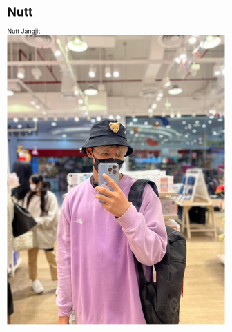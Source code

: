 # Nutt
<html>
  
   <body>
    <div style="font-size:40;"> Nutt Jangjit </div>
    <img src="me.jpg" style=""weidth: 300;height: 350;>
    </body>
  
</html>
